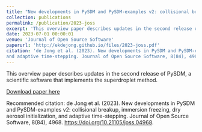 ```yaml
---
title: "New developments in PySDM and PySDM-examples v2: collisional breakup, immersion freezing, dry aerosol initialization, and adaptive time-stepping"
collection: publications
permalink: /publication/2023-joss
excerpt: 'This overview paper describes updates in the second release of PySDM, a scientific software that implements the superdroplet method.'
date: 2023-07-01 00:00:01
venue: 'Journal of Open Source Software'
paperurl: 'http://ekdejong.github.io/files/2023-joss.pdf'
citation: 'de Jong et al. (2023). New developments in PySDM and PySDM-examples v2: collisional breakup, immersion freezing, dry aerosol initialization,
and adaptive time-stepping. Journal of Open Source Software, 8(84), 4968. https://doi.org/10.21105/joss.04968.'
---
```

This overview paper describes updates in the second release of PySDM, a scientific software that implements the superdroplet method.

[Download paper here](http://ekdejong.github.io/files/2023-joss.pdf)

Recommended citation: de Jong et al. (2023). New developments in PySDM and PySDM-examples v2: collisional breakup, immersion freezing, dry aerosol initialization,
and adaptive time-stepping. Journal of Open Source Software, 8(84), 4968. https://doi.org/10.21105/joss.04968.